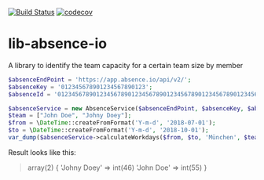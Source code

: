 [![Build Status](https://travis-ci.org/dpeuscher/lib-absence-io.svg?branch=master)](https://travis-ci.org/dpeuscher/lib-absence-io) [![codecov](https://codecov.io/gh/dpeuscher/lib-absence-io/branch/master/graph/badge.svg)](https://codecov.io/gh/dpeuscher/lib-absence-io)
# lib-absence-io

A library to identify the team capacity for a certain team size by member

```php
$absenceEndPoint = 'https://app.absence.io/api/v2/';
$absenceKey = '012345678901234567890123';
$absenceId = '0123456789012345678901234567890123456789012345678901234567890123';

$absenceService = new AbsenceService($absenceEndPoint, $absenceKey, $absenceId);
$team = ["John Doe", "Johny Doey"];
$from = \DateTime::createFromFormat('Y-m-d', '2018-07-01');
$to = \DateTime::createFromFormat('Y-m-d', '2018-10-01');
var_dump($absenceService->calculateWorkdays($from, $to, 'München', $team));
```
Result looks like this:
> array(2) {
    'Johny Doey' =>
    int(46)
    'John Doe' =>
    int(55)
  }
